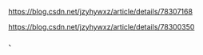 <https://blog.csdn.net/jzyhywxz/article/details/78307168>

<https://blog.csdn.net/jzyhywxz/article/details/78300350>

、